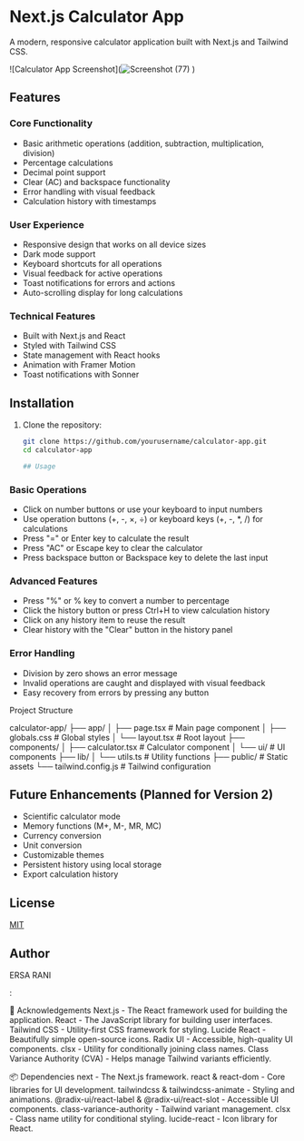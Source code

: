 # Next.js Calculator App

A modern, responsive calculator application built with Next.js and Tailwind CSS.

![Calculator App Screenshot](![Screenshot (77)](https://github.com/user-attachments/assets/c1e181c0-25ce-4344-8755-57faad03ca59)
)


## Features

### Core Functionality
- Basic arithmetic operations (addition, subtraction, multiplication, division)
- Percentage calculations
- Decimal point support
- Clear (AC) and backspace functionality
- Error handling with visual feedback
- Calculation history with timestamps

### User Experience
- Responsive design that works on all device sizes
- Dark mode support
- Keyboard shortcuts for all operations
- Visual feedback for active operations
- Toast notifications for errors and actions
- Auto-scrolling display for long calculations

### Technical Features
- Built with Next.js and React
- Styled with Tailwind CSS
- State management with React hooks
- Animation with Framer Motion
- Toast notifications with Sonner

## Installation

1. Clone the repository:
   ```bash
   git clone https://github.com/yourusername/calculator-app.git
   cd calculator-app

   ## Usage

### Basic Operations

- Click on number buttons or use your keyboard to input numbers
- Use operation buttons (+, -, ×, ÷) or keyboard keys (+, -, *, /) for calculations
- Press "=" or Enter key to calculate the result
- Press "AC" or Escape key to clear the calculator
- Press backspace button or Backspace key to delete the last input


### Advanced Features

- Press "%" or % key to convert a number to percentage
- Click the history button or press Ctrl+H to view calculation history
- Click on any history item to reuse the result
- Clear history with the "Clear" button in the history panel


### Error Handling

- Division by zero shows an error message
- Invalid operations are caught and displayed with visual feedback
- Easy recovery from errors by pressing any button


Project Structure

calculator-app/
├── app/
│   ├── page.tsx        # Main page component
│   ├── globals.css     # Global styles
│   └── layout.tsx      # Root layout
├── components/
│   ├── calculator.tsx  # Calculator component
│   └── ui/             # UI components
├── lib/
│   └── utils.ts        # Utility functions
├── public/             # Static assets
└── tailwind.config.js  # Tailwind configuration


## Future Enhancements (Planned for Version 2)

- Scientific calculator mode
- Memory functions (M+, M-, MR, MC)
- Currency conversion
- Unit conversion
- Customizable themes
- Persistent history using local storage
- Export calculation history


## License

[MIT](LICENSE)

## Author

ERSA RANI

:

📜 Acknowledgements
Next.js - The React framework used for building the application.
React - The JavaScript library for building user interfaces.
Tailwind CSS - Utility-first CSS framework for styling.
Lucide React - Beautifully simple open-source icons.
Radix UI - Accessible, high-quality UI components.
clsx - Utility for conditionally joining class names.
Class Variance Authority (CVA) - Helps manage Tailwind variants efficiently.



📦 Dependencies
next - The Next.js framework.
react & react-dom - Core libraries for UI development.
tailwindcss & tailwindcss-animate - Styling and animations.
@radix-ui/react-label & @radix-ui/react-slot - Accessible UI components.
class-variance-authority - Tailwind variant management.
clsx - Class name utility for conditional styling.
lucide-react - Icon library for React.
